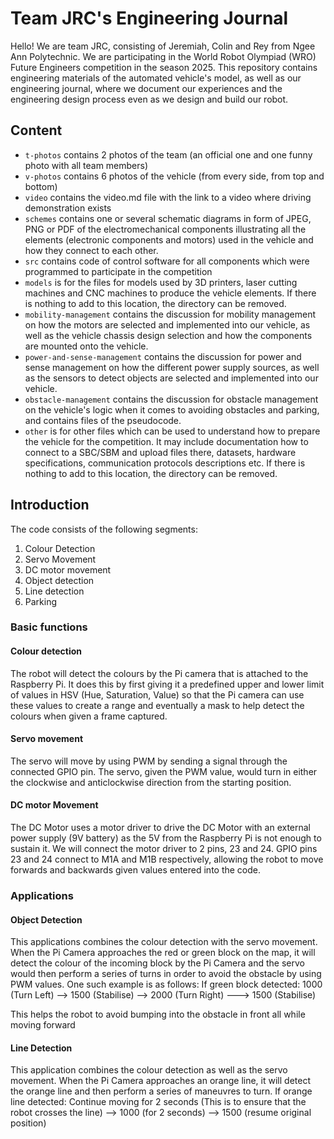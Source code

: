 Team JRC's Engineering Journal
====

Hello! We are team JRC, consisting of Jeremiah, Colin and Rey from Ngee Ann Polytechnic. We are participating in the World Robot Olympiad (WRO) Future Engineers competition in the season 2025. This repository contains engineering materials of the automated vehicle's model, as well as our engineering journal, where we document our experiences and the engineering design process even as we design and build our robot.

## Content

* `t-photos` contains 2 photos of the team (an official one and one funny photo with all team members)
* `v-photos` contains 6 photos of the vehicle (from every side, from top and bottom)
* `video` contains the video.md file with the link to a video where driving demonstration exists
* `schemes` contains one or several schematic diagrams in form of JPEG, PNG or PDF of the electromechanical components illustrating all the elements (electronic components and motors) used in the vehicle and how they connect to each other.
* `src` contains code of control software for all components which were programmed to participate in the competition
* `models` is for the files for models used by 3D printers, laser cutting machines and CNC machines to produce the vehicle elements. If there is nothing to add to this location, the directory can be removed.
* `mobility-management` contains the discussion for mobility management on how the motors are selected and implemented into our vehicle, as well as the vehicle chassis design selection and how the components are mounted onto the vehicle.
* `power-and-sense-management` contains the discussion for power and sense management on how the different power supply sources, as well as the sensors to detect objects are selected and implemented into our vehicle.
* `obstacle-management` contains the discussion for obstacle management on the vehicle's logic when it comes to avoiding obstacles and parking, and contains files of the pseudocode.
* `other` is for other files which can be used to understand how to prepare the vehicle for the competition. It may include documentation how to connect to a SBC/SBM and upload files there, datasets, hardware specifications, communication protocols descriptions etc. If there is nothing to add to this location, the directory can be removed.

## Introduction
The code consists of the following segments:
1. Colour Detection
2. Servo Movement
3. DC motor movement
4. Object detection
5. Line detection
6. Parking

### Basic functions
#### Colour detection
The robot will detect the colours by the Pi camera that is attached to the Raspberry Pi. It does this by first giving it a predefined upper and lower limit of values in HSV (Hue, Saturation, Value) so that the Pi camera can use these values to create a range and eventually a mask to help detect the colours when given a frame captured.

#### Servo movement
The servo will move by using PWM by sending a signal through the connected GPIO pin. The servo, given the PWM value, would turn in either the clockwise and anticlockwise direction from the starting position.

#### DC motor Movement
The DC Motor uses a motor driver to drive the DC Motor with an external power supply (9V battery) as the 5V from the Raspberry Pi is not enough to sustain it. We will connect the motor driver to 2 pins, 23 and 24. GPIO pins 23 and 24 connect to M1A and M1B respectively, allowing the robot to move forwards and backwards given values entered into the code.

### Applications
#### Object Detection
This applications combines the colour detection with the servo movement. When the Pi Camera approaches the red or green block on the map, it will detect the colour of the incoming block by the Pi Camera and the servo would then perform a series of turns in order to avoid the obstacle by using PWM values. One such example is as follows:
If green block detected: 1000 (Turn Left) --> 1500 (Stabilise) --> 2000 (Turn Right) ---> 1500 (Stabilise) 

This helps the robot to avoid bumping into the obstacle in front all while moving forward

#### Line Detection
This application combines the colour detection as well as the servo movement. When the Pi Camera approaches an orange line, it will detect the orange line and then perform a series of maneuvres to turn. 
If orange line detected: Continue moving for 2 seconds (This is to ensure that the robot crosses the line) --> 1000 (for 2 seconds) --> 1500 (resume original position)
